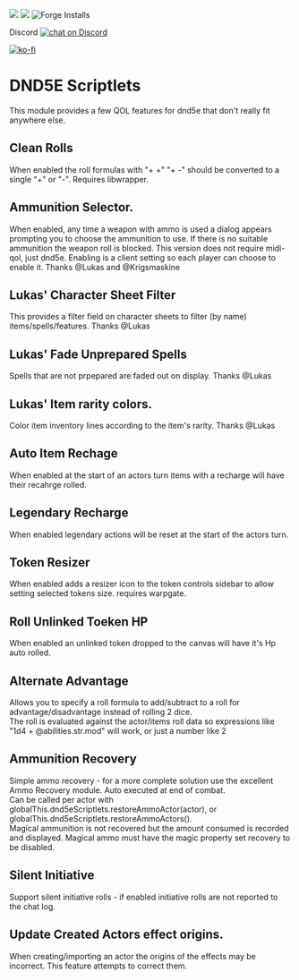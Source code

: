 ![](https://img.shields.io/badge/Foundry-v10-informational)
![](https://img.shields.io/badge/Foundry-v11-informational)
![Forge Installs](https://img.shields.io/badge/dynamic/json?label=Forge%20Installs&query=package.installs&suffix=%25&url=https%3A%2F%2Fforge-vtt.com%2Fapi%2Fbazaar%2Fpackage%2Fdnd5e-scriptlets&colorB=4aa94a)

Discord <a href="https://discord.gg/Xd4NEvw5d7"><img src="https://img.shields.io/discord/915186263609454632?logo=discord" alt="chat on Discord"></a>

[![ko-fi](https://ko-fi.com/img/githubbutton_sm.svg)](https://ko-fi.com/tposney)


# DND5E Scriptlets
This module provides a few QOL features for dnd5e that don't really fit anywhere else.

## Clean Rolls
When enabled the roll formulas with "+ +" "+ -" should be converted to a single "+" or "-". Requires libwrapper.

## Ammunition Selector.
When enabled, any time a weapon with ammo is used a dialog appears prompting you to choose the ammunition to use. If there is no suitable ammunition the weapon roll is blocked. This version does not require midi-qol, just dnd5e. Enabling is a client setting so each player can choose to enable it. Thanks @Lukas and @Krigsmaskine

## Lukas' Character Sheet Filter
This provides a filter field on character sheets to filter (by name) items/spells/features. Thanks @Lukas

## Lukas' Fade Unprepared Spells
Spells that are not prpepared are faded out on display. Thanks @Lukas

## Lukas' Item rarity colors.
Color item inventory lines according to the item's rarity. Thanks @Lukas

## Auto Item Rechage
When enabled at the start of an actors turn items with a recharge will have their recahrge rolled.

## Legendary Recharge
When enabled legendary actions will be reset at the start of the actors turn.

## Token Resizer
When enabled adds a resizer icon to the token controls sidebar to allow setting selected tokens size. requires warpgate.

## Roll Unlinked Toeken HP
When enabled an unlinked token dropped to the canvas will have it's Hp auto rolled.

## Alternate Advantage
Allows you to specify a roll formula to add/subtract to a roll for advantage/disadvantage instead of rolling 2 dice.  
The roll is evaluated against the actor/items roll data so expressions like "1d4 + @abilities.str.mod" will work, or just a number like 2

## Ammunition Recovery
Simple ammo recovery - for a more complete solution use the excellent Ammo Recovery module.
Auto executed at end of combat.  
Can be called per actor with globalThis.dnd5eScriptlets.restoreAmmoActor(actor), or globalThis.dnd5eScriptlets.restoreAmmoActors().   
Magical ammunition is not recovered but the amount consumed is recorded and displayed. Magical ammo must have the magic property set recovery to be disabled.  

## Silent Initiative
Support silent initiative rolls - if enabled initiative rolls are not reported to the chat log.

## Update Created Actors effect origins.
When creating/importing an actor the origins of the effects may be incorrect. This feature attempts to correct them.
